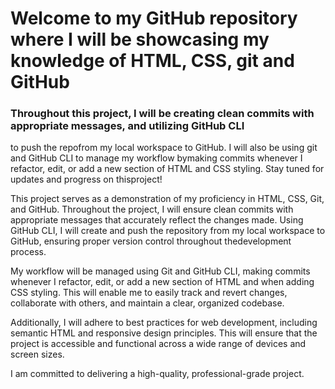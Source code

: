 # Welcome to my GitHub repository where I will be showcasing my knowledge of HTML, CSS, git and GitHub

### Throughout this project, I will be creating clean commits with appropriate messages, and utilizing GitHub CLI
to push the repofrom my local workspace to GitHub. I will also be using git and GitHub CLI to manage my workflow bymaking commits whenever I refactor, edit, or add a new section of HTML and CSS styling. Stay tuned for updates and progress on thisproject!

This project serves as a demonstration of my proficiency in HTML, CSS, Git, and GitHub. Throughout the project, I will ensure clean commits with appropriate messages that accurately reflect the changes made. Using GitHub CLI, I will create and push the repository from my local workspace to GitHub, ensuring proper version control throughout thedevelopment process.

My workflow will be managed using Git and GitHub CLI, making commits whenever I refactor, edit, or add a new section of HTML and when adding CSS styling. This will enable me to easily track and revert changes, collaborate with others, and maintain a clear, organized codebase.

Additionally, I will adhere to best practices for web development, including semantic HTML and responsive design principles. This will ensure that the project is accessible and functional across a wide range of devices and screen sizes. 

I am committed to delivering a high-quality, professional-grade project. 
